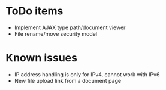 # ToDo items

* Implement AJAX type path/document viewer
* File rename/move security model

# Known issues

* IP address handling is only for IPv4, cannot work with IPv6
* New file upload link from a document page


